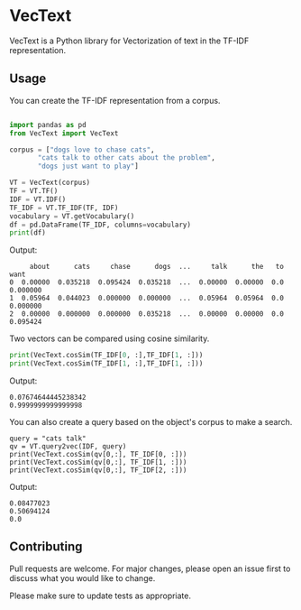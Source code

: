 # VecText

VecText is a Python library for Vectorization of text in the TF-IDF representation.

## Usage

You can create the TF-IDF representation from a corpus.
```python

import pandas as pd
from VecText import VecText

corpus = ["dogs love to chase cats",
       "cats talk to other cats about the problem",
       "dogs just want to play"]

VT = VecText(corpus)
TF = VT.TF()
IDF = VT.IDF()
TF_IDF = VT.TF_IDF(TF, IDF)
vocabulary = VT.getVocabulary()
df = pd.DataFrame(TF_IDF, columns=vocabulary)
print(df)
```
Output:
```
     about      cats     chase      dogs  ...     talk      the   to      want
0  0.00000  0.035218  0.095424  0.035218  ...  0.00000  0.00000  0.0  0.000000
1  0.05964  0.044023  0.000000  0.000000  ...  0.05964  0.05964  0.0  0.000000
2  0.00000  0.000000  0.000000  0.035218  ...  0.00000  0.00000  0.0  0.095424
```
Two vectors can be compared using cosine similarity.
```python
print(VecText.cosSim(TF_IDF[0, :],TF_IDF[1, :]))
print(VecText.cosSim(TF_IDF[1, :],TF_IDF[1, :]))
```
Output:
```
0.07674644445238342
0.9999999999999998
```
You can also create a query based on the object's corpus to make a search.
```
query = "cats talk"
qv = VT.query2vec(IDF, query)
print(VecText.cosSim(qv[0,:], TF_IDF[0, :]))
print(VecText.cosSim(qv[0,:], TF_IDF[1, :]))
print(VecText.cosSim(qv[0,:], TF_IDF[2, :]))
```
Output:
```
0.08477023
0.50694124
0.0
```
## Contributing
Pull requests are welcome. For major changes, please open an issue first to discuss what you would like to change.

Please make sure to update tests as appropriate.